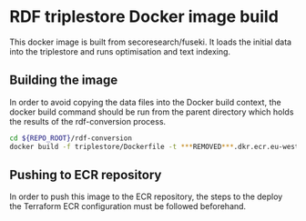 RDF triplestore Docker image build
===

This docker image is built from secoresearch/fuseki. It loads the initial data into the triplestore and runs optimisation and text indexing.

## Building the image

In order to avoid copying the data files into the Docker build context, the docker build command should be run from the parent directory which holds the results of the rdf-conversion process.

```bash
cd ${REPO_ROOT}/rdf-conversion
docker build -f triplestore/Dockerfile -t ***REMOVED***.dkr.ecr.eu-west-2.amazonaws.com/pronom-triplestore:${VERSION} .
```

## Pushing to ECR repository

In order to push this image to the ECR repository, the steps to the deploy the Terraform ECR configuration must be followed beforehand.
